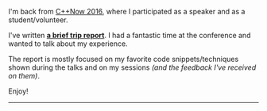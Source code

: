 I'm back from [C++Now 2016](http://cppnow.org/), where I participated as a speaker and as a student/volunteer.

I've written [**a brief trip report**](https://github.com/SuperV1234/cppnow2016/blob/master/trip_report.md). I had a fantastic time at the conference and wanted to talk about my experience.

The report is mostly focused on my favorite code snippets/techniques shown during the talks and on my sessions *(and the feedback I've received on them)*.

Enjoy!

---

